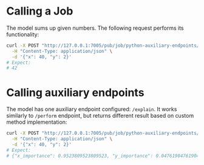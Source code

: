# Calling a Job
The model sums up given numbers. 
The following request performs its functionality:
```bash
curl -X POST "http://127.0.0.1:7005/pub/job/python-auxiliary-endpoints/latest/api/v1/perform" \
  -H "Content-Type: application/json" \
  -d '{"x": 40, "y": 2}'
# Expect:
# 42
```

# Calling auxiliary endpoints
The model has one auxiliary endpoint configured: `/explain`. 
It works similarly to `/perform` endpoint, but returns different result based on custom method implementation:
```bash
curl -X POST "http://127.0.0.1:7005/pub/job/python-auxiliary-endpoints/latest/api/v1/explain" \
  -H "Content-Type: application/json" \
  -d '{"x": 40, "y": 2}'
# Expect:
# {"x_importance": 0.9523809523809523, "y_importance": 0.047619047619047616}
```
